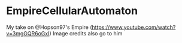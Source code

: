 # EmpireCellularAutomaton
My take on @Hopson97's Empire (https://www.youtube.com/watch?v=3mgGQR6oGxI)
Image credits also go to him
